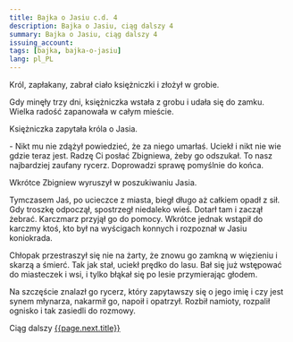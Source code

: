 ```yaml
---
title: Bajka o Jasiu c.d. 4
description: Bajka o Jasiu, ciąg dalszy 4
summary: Bajka o Jasiu, ciąg dalszy 4
issuing_account: 
tags: [bajka, bajka-o-jasiu]
lang: pl_PL
---
```


Król, zapłakany, zabrał ciało księżniczki i złożył w grobie.

Gdy minęły trzy dni, księżniczka wstała z grobu i udała się do zamku. Wielka radość zapanowała w całym mieście.

Księżniczka zapytała króla o Jasia.

\- Nikt mu nie zdążył powiedzieć, że za niego umarłaś. Uciekł i nikt nie wie gdzie teraz jest. Radzę Ci posłać Zbigniewa, żeby go odszukał. To nasz najbardziej zaufany rycerz. Doprowadzi sprawę pomyślnie do końca. 

Wkrótce Zbigniew wyruszył w poszukiwaniu Jasia. 

Tymczasem Jaś, po ucieczce z miasta, biegł długo aż całkiem opadł z sił. Gdy troszkę odpoczął, spostrzegł niedaleko wieś. Dotarł tam i zaczął żebrać. Karczmarz przyjął go do pomocy. Wkrótce jednak wstąpił do karczmy ktoś, kto był na wyścigach konnych i rozpoznał w Jasiu koniokrada.

Chłopak przestraszył się nie na żarty, że znowu go zamkną w więzieniu i skarzą a śmierć. Tak jak stał, uciekł prędko do lasu. Bał się już wstępować do miasteczek i wsi, i tylko błąkał się po lesie przymierając głodem. 

Na szczęście znalazł go rycerz, który zapytawszy się o jego imię i czy jest synem młynarza, nakarmił go, napoił i opatrzył. Rozbił namioty, rozpalił ognisko i tak zasiedli do rozmowy.

Ciąg dalszy <a href="{{ page.next.url }}">{{page.next.title}}</a>
